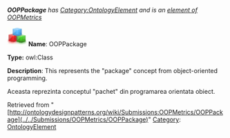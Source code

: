 ___OOPPackage__ has [Category:OntologyElement](../../Category/OntologyElement "Category:OntologyElement") and is an [element of](../../Property/ElementOf "Property:ElementOf") [OOPMetrics](../../Submissions/OOPMetrics "Submissions:OOPMetrics")_


  




[![Class](../../images/thumb/2/27/Class.gif/45px-Class.gif)](../../Image/Class.gif "Class")
__Name__: OOPPackage 


__Type:__ owl:Class 


__Description__: This represents the "package" concept from object-oriented programming.


  



Aceasta reprezinta conceptul "pachet" din programarea orientata obiect. 





Retrieved from "[http://ontologydesignpatterns.org/wiki/Submissions:OOPMetrics/OOPPackage](../../Submissions/OOPMetrics/OOPPackage)"
 [Category](http://ontologydesignpatterns.org/wiki/Special:Categories "Special:Categories"): [OntologyElement](../../Category/OntologyElement "Category:OntologyElement")